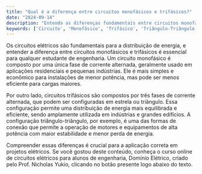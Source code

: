 ```yaml
---
title: "Qual é a diferença entre circuitos monofásicos e trifásicos?"
date: "2024-09-14"
description: "Entenda as diferenças fundamentais entre circuitos monofásicos e trifásicos, e como eles são aplicados em sistemas elétricos."
keywords: ['Circuito', 'Monofásico', 'Trifásico', 'Triângulo-Triângulo', 'Conceito']
---
```


Os circuitos elétricos são fundamentais para a distribuição de energia, e entender a diferença entre circuitos monofásicos e trifásicos é essencial para qualquer estudante de engenharia. Um circuito monofásico é composto por uma única fase de corrente alternada, geralmente usado em aplicações residenciais e pequenas indústrias. Ele é mais simples e econômico para instalações de menor potência, mas pode ser menos eficiente para cargas maiores.

Por outro lado, circuitos trifásicos são compostos por três fases de corrente alternada, que podem ser configuradas em estrela ou triângulo. Essa configuração permite uma distribuição de energia mais equilibrada e eficiente, sendo amplamente utilizada em indústrias e grandes edifícios. A configuração triângulo-triângulo, por exemplo, é uma das formas de conexão que permite a operação de motores e equipamentos de alta potência com maior estabilidade e menor perda de energia.

Compreender essas diferenças é crucial para a aplicação correta em projetos elétricos. Se você gostou deste conteúdo, conheça o curso online de circuitos elétricos para alunos de engenharia, Domínio Elétrico, criado pelo Prof. Nicholas Yukio, clicando no botão presente logo abaixo do texto.